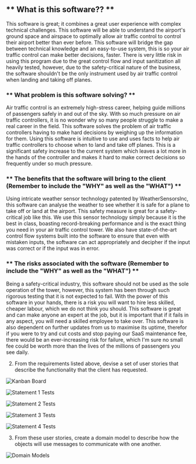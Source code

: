 <h2> ** What is this software?? ** </h2>

This software is great; it combines a great user experience with complex technical challenges. This software will be able to understand the airport's ground space and airspace to optimally allow air traffic control to control their airport better than ever before. This software will bridge the gap between technical knowledge and an easy-to-use system, this is so your air traffic control can make better decisions, faster. There is very little risk in using this program due to the great control flow and input sanitization all heavily tested, however, due to the safety-critical nature of the business, the software shouldn't be the only instrument used by air traffic control when landing and taking off planes.

<h3> ** What problem is this software solving? ** </h3>

Air traffic control is an extremely high-stress career, helping guide millions of passengers safely in and out of the sky. With so much pressure on air traffic controllers, it is no wonder why so many people struggle to make a real career in the field. This software solves the problem of air traffic controllers having to make hard decisions by weighing up the information for them. Using this software is intuitive to use and uses facts to help air traffic controllers to choose when to land and take off planes. This is a significant safety increase to the current system which leaves a lot more in the hands of the controller and makes it hard to make correct decisions so frequently under so much pressure. 

<h3> ** The benefits that the software will bring to the client (Remember to include the "WHY" as well as the "WHAT") ** </h3>

Using intricate weather sensor technology patented by WeatherSensorsInc, this software can analyse the weather to see whether it is safe for a plane to take off or land at the airport. This safety measure is great for a safety-critical job like this. We use this sensor technology simply because it is the best in class, boasting record-breaking performance and is the exact thing you need in your air traffic control tower. We also have state-of-the-art control flow systems built into the software to ensure that even with mistaken inputs, the software can act appropriately and decipher if the input was correct or if the input was in error.

<h3> ** The risks associated with the software (Remember to include the "WHY" as well as the "WHAT") ** </h3>
 
Being a safety-critical industry, this software should not be used as the sole operation of the tower, however, this system has been through such rigorous testing that it is not expected to fail. With the power of this software in your hands, there is a risk you will want to hire less skilled, cheaper labour, which we do not think you should. This software is great and can make anyone an expert at the job, but it is important that if it fails in any aspect, you will need a skilled employee to take over. This software is also dependent on further updates from us to maximise its uptime, therefor if you were to try and cut costs and stop paying our SaaS maintenance fee, there would be an ever-increasing risk for failure, which I'm sure no small fee could be worth more than the lives of the millions of passengers you see daily.

2. From the requirements listed above, devise a set of user stories that describe the functionality that the client has requested.


![Kanban Board](https://github.com/digital-futures-academy-se-2404-a/challenge-1-airport-eTiggs/assets/63173961/80d52865-664b-4dc6-ae13-ae4b8c1ef44a)


![Statement 1 Tests](https://github.com/digital-futures-academy-se-2404-a/challenge-1-airport-eTiggs/assets/63173961/24c0dd5a-031a-462c-af2e-c2984b08c5b2)

![Statement 2 Tests](https://github.com/digital-futures-academy-se-2404-a/challenge-1-airport-eTiggs/assets/63173961/b48549b7-2a0c-4f01-8825-4e5eff8923aa)

![Statement 3 Tests](https://github.com/digital-futures-academy-se-2404-a/challenge-1-airport-eTiggs/assets/63173961/3d1e1f94-5ec1-498b-8b6a-6804cce263f4)

![Statement 4 Tests](https://github.com/digital-futures-academy-se-2404-a/challenge-1-airport-eTiggs/assets/63173961/f8906f8b-1bea-4064-84ca-d860a3b25039)


3. From these user stories, create a domain model to describe how the objects will use messages to communicate with one another.

![Domain Models](https://github.com/digital-futures-academy-se-2404-a/challenge-1-airport-eTiggs/assets/63173961/2e94b150-36a3-420f-81d4-d0824157e052)

